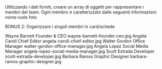 Utilizzando i dati forniti, creare un array di oggetti per rappresentare i membri del team.
Ogni membro è caratterizzato dalle seguenti informazioni:
nome
ruolo
foto
<!-- MILESTONE 0:
Creare l’array di oggetti con le informazioni fornite. -->
<!-- MILESTONE 1:
Stampare su console, per ogni membro del team, le informazioni di nome, ruolo e la stringa della foto -->
<!-- MILESTONE 2:
Stampare le stesse informazioni su DOM sottoforma di stringhe
 -->
<!-- BONUS 1:
Trasformare la stringa foto in una immagine effettiva -->
BONUS 2:
Organizzare i singoli membri in card/schede

Wayne Barnett	Founder & CEO	wayne-barnett-founder-ceo.jpg
Angela Caroll	Chief Editor	angela-caroll-chief-editor.jpg
Walter Gordon	Office Manager	walter-gordon-office-manager.jpg
Angela Lopez	Social Media Manager	angela-lopez-social-media-manager.jpg
Scott Estrada	Developer	scott-estrada-developer.jpg
Barbara Ramos	Graphic Designer	barbara-ramos-graphic-designer.jpg
